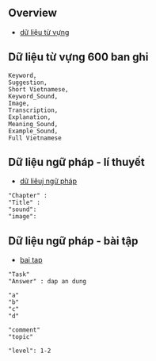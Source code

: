 ## Overview

- [dữ liệu từ vựng](https://ankiweb.net/shared/info/1125484373)


## Dữ liệu từ vựng 600 ban ghi

```
Keyword,
Suggestion,
Short Vietnamese,
Keyword_Sound,
Image,
Transcription,
Explanation,
Meaning_Sound,
Example_Sound,
Full Vietnamese
```

## Dữ liệu ngữ pháp - lí thuyết 

- [dữ liêuj ngữ pháp](https://ankiweb.net/shared/info/813483583)

```
"Chapter" : 
"Title" :    
"sound": 
"image": 
```


## Dữ liệu ngữ pháp - bài tập

- [bai tap](https://ankiweb.net/shared/info/1354058576)

```
"Task" 
"Answer" : dap an dung

"a"    
"b"   
"c"   
"d"    

"comment" 
"topic" 

"level": 1-2
```
